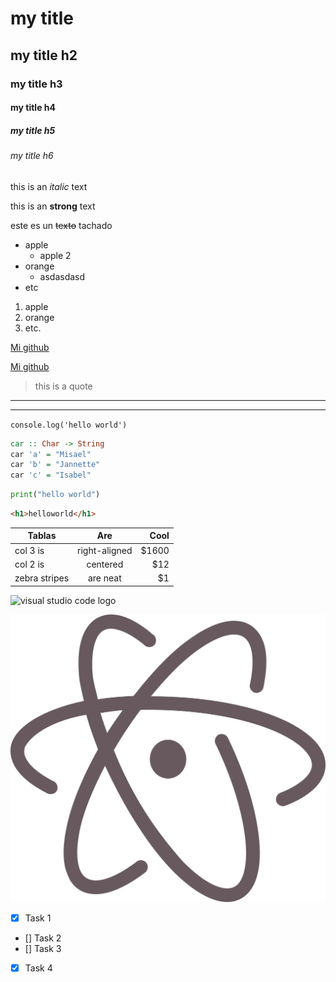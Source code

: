 <!-- HEADINGS -->

# my title
## my title h2
### my title h3
#### my title h4
##### my title h5
###### my title h6

<!-- italic -->
this is an *italic* text

<!-- strong -->
this is an **strong** text

<!-- strikethrough Alt + 126 -->
este es un ~~texto~~ tachado 


<!-- UL -->
* apple
    * apple 2
* orange
    * asdasdasd
* etc

1. apple
2. orange
3. etc.

[Mi github](https://github.com/misaeladame)

[Mi github](https://github.com/misaeladame "Custom title")

> this is a quote

---
___

<!--Alt + 96-->
`console.log('hello world')`

```haskell
car :: Char -> String 
car 'a' = "Misael"
car 'b' = "Jannette"
car 'c' = "Isabel"
```

```python
print("hello world")
```

```html
<h1>helloworld</h1>
```

| Tablas        | Are           | Cool  |       
| ------------- |:-------------:| -----:|
| col 3 is      | right-aligned | $1600 |
| col 2 is      | centered      |   $12 |
| zebra stripes | are neat      |    $1 |

![visual studio code logo](https://user-images.githubusercontent.com/674621/71187801-14e60a80-2280-11ea-94c9-e56576f76baf.png)

![atom logo](atom.svg "ATOM Logo")

<!-- GITHUB MARKDOWN -->
* [x] Task 1
* [] Task 2
* [] Task 3
* [x] Task 4
